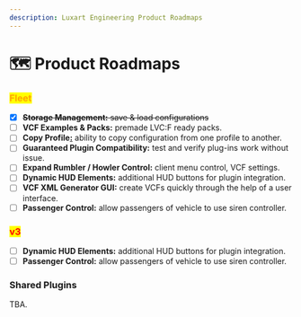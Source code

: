 ```yaml
---
description: Luxart Engineering Product Roadmaps
---
```


# 🗺 Product Roadmaps

### <mark style="color:orange;">Fleet</mark>

* [x] ~~**Storage Management:** save & load configurations~~
* [ ] **VCF Examples & Packs:** premade LVC:F ready packs.
* [ ] **Copy Profile**[**:**](https://docs.luxartengineering.com/fleet/what-is-lvc-fleet) ability to copy configuration from one profile to another.
* [ ] **Guaranteed Plugin Compatibility:** test and verify plug-ins work without issue.
* [ ] **Expand Rumbler / Howler Control:** client menu control, VCF settings.
* [ ] **Dynamic HUD Elements:** additional HUD buttons for plugin integration.
* [ ] **VCF XML Generator GUI:** create VCFs quickly through the help of a user interface.
* [ ] **Passenger Control:** allow passengers of vehicle to use siren controller.

### <mark style="color:red;">v3</mark>

* [ ] **Dynamic HUD Elements:** additional HUD buttons for plugin integration.
* [ ] **Passenger Control:** allow passengers of vehicle to use siren controller.

### Shared Plugins

TBA.
